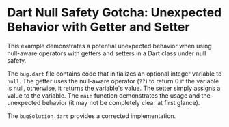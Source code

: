 # Dart Null Safety Gotcha: Unexpected Behavior with Getter and Setter

This example demonstrates a potential unexpected behavior when using null-aware operators with getters and setters in a Dart class under null safety.

The `bug.dart` file contains code that initializes an optional integer variable to `null`. The getter uses the null-aware operator (`??`) to return 0 if the variable is null, otherwise, it returns the variable's value. The setter simply assigns a value to the variable. The `main` function demonstrates the usage and the unexpected behavior (it may not be completely clear at first glance). 

The `bugSolution.dart` provides a corrected implementation.